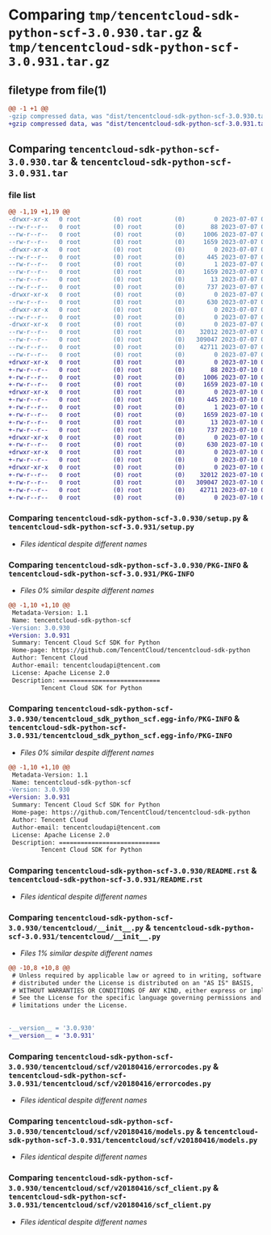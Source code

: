 # Comparing `tmp/tencentcloud-sdk-python-scf-3.0.930.tar.gz` & `tmp/tencentcloud-sdk-python-scf-3.0.931.tar.gz`

## filetype from file(1)

```diff
@@ -1 +1 @@
-gzip compressed data, was "dist/tencentcloud-sdk-python-scf-3.0.930.tar", last modified: Fri Jul  7 00:30:23 2023, max compression
+gzip compressed data, was "dist/tencentcloud-sdk-python-scf-3.0.931.tar", last modified: Mon Jul 10 00:49:37 2023, max compression
```

## Comparing `tencentcloud-sdk-python-scf-3.0.930.tar` & `tencentcloud-sdk-python-scf-3.0.931.tar`

### file list

```diff
@@ -1,19 +1,19 @@
-drwxr-xr-x   0 root         (0) root         (0)        0 2023-07-07 00:30:23.000000 tencentcloud-sdk-python-scf-3.0.930/
--rw-r--r--   0 root         (0) root         (0)       88 2023-07-07 00:30:23.000000 tencentcloud-sdk-python-scf-3.0.930/setup.cfg
--rw-r--r--   0 root         (0) root         (0)     1006 2023-07-07 00:30:23.000000 tencentcloud-sdk-python-scf-3.0.930/setup.py
--rw-r--r--   0 root         (0) root         (0)     1659 2023-07-07 00:30:23.000000 tencentcloud-sdk-python-scf-3.0.930/PKG-INFO
-drwxr-xr-x   0 root         (0) root         (0)        0 2023-07-07 00:30:23.000000 tencentcloud-sdk-python-scf-3.0.930/tencentcloud_sdk_python_scf.egg-info/
--rw-r--r--   0 root         (0) root         (0)      445 2023-07-07 00:30:23.000000 tencentcloud-sdk-python-scf-3.0.930/tencentcloud_sdk_python_scf.egg-info/SOURCES.txt
--rw-r--r--   0 root         (0) root         (0)        1 2023-07-07 00:30:23.000000 tencentcloud-sdk-python-scf-3.0.930/tencentcloud_sdk_python_scf.egg-info/dependency_links.txt
--rw-r--r--   0 root         (0) root         (0)     1659 2023-07-07 00:30:23.000000 tencentcloud-sdk-python-scf-3.0.930/tencentcloud_sdk_python_scf.egg-info/PKG-INFO
--rw-r--r--   0 root         (0) root         (0)       13 2023-07-07 00:30:23.000000 tencentcloud-sdk-python-scf-3.0.930/tencentcloud_sdk_python_scf.egg-info/top_level.txt
--rw-r--r--   0 root         (0) root         (0)      737 2023-07-07 00:30:23.000000 tencentcloud-sdk-python-scf-3.0.930/README.rst
-drwxr-xr-x   0 root         (0) root         (0)        0 2023-07-07 00:30:23.000000 tencentcloud-sdk-python-scf-3.0.930/tencentcloud/
--rw-r--r--   0 root         (0) root         (0)      630 2023-07-07 00:30:23.000000 tencentcloud-sdk-python-scf-3.0.930/tencentcloud/__init__.py
-drwxr-xr-x   0 root         (0) root         (0)        0 2023-07-07 00:30:23.000000 tencentcloud-sdk-python-scf-3.0.930/tencentcloud/scf/
--rw-r--r--   0 root         (0) root         (0)        0 2023-07-07 00:30:23.000000 tencentcloud-sdk-python-scf-3.0.930/tencentcloud/scf/__init__.py
-drwxr-xr-x   0 root         (0) root         (0)        0 2023-07-07 00:30:23.000000 tencentcloud-sdk-python-scf-3.0.930/tencentcloud/scf/v20180416/
--rw-r--r--   0 root         (0) root         (0)    32012 2023-07-07 00:30:23.000000 tencentcloud-sdk-python-scf-3.0.930/tencentcloud/scf/v20180416/errorcodes.py
--rw-r--r--   0 root         (0) root         (0)   309047 2023-07-07 00:30:23.000000 tencentcloud-sdk-python-scf-3.0.930/tencentcloud/scf/v20180416/models.py
--rw-r--r--   0 root         (0) root         (0)    42711 2023-07-07 00:30:23.000000 tencentcloud-sdk-python-scf-3.0.930/tencentcloud/scf/v20180416/scf_client.py
--rw-r--r--   0 root         (0) root         (0)        0 2023-07-07 00:30:23.000000 tencentcloud-sdk-python-scf-3.0.930/tencentcloud/scf/v20180416/__init__.py
+drwxr-xr-x   0 root         (0) root         (0)        0 2023-07-10 00:49:37.000000 tencentcloud-sdk-python-scf-3.0.931/
+-rw-r--r--   0 root         (0) root         (0)       88 2023-07-10 00:49:37.000000 tencentcloud-sdk-python-scf-3.0.931/setup.cfg
+-rw-r--r--   0 root         (0) root         (0)     1006 2023-07-10 00:49:37.000000 tencentcloud-sdk-python-scf-3.0.931/setup.py
+-rw-r--r--   0 root         (0) root         (0)     1659 2023-07-10 00:49:37.000000 tencentcloud-sdk-python-scf-3.0.931/PKG-INFO
+drwxr-xr-x   0 root         (0) root         (0)        0 2023-07-10 00:49:37.000000 tencentcloud-sdk-python-scf-3.0.931/tencentcloud_sdk_python_scf.egg-info/
+-rw-r--r--   0 root         (0) root         (0)      445 2023-07-10 00:49:37.000000 tencentcloud-sdk-python-scf-3.0.931/tencentcloud_sdk_python_scf.egg-info/SOURCES.txt
+-rw-r--r--   0 root         (0) root         (0)        1 2023-07-10 00:49:37.000000 tencentcloud-sdk-python-scf-3.0.931/tencentcloud_sdk_python_scf.egg-info/dependency_links.txt
+-rw-r--r--   0 root         (0) root         (0)     1659 2023-07-10 00:49:37.000000 tencentcloud-sdk-python-scf-3.0.931/tencentcloud_sdk_python_scf.egg-info/PKG-INFO
+-rw-r--r--   0 root         (0) root         (0)       13 2023-07-10 00:49:37.000000 tencentcloud-sdk-python-scf-3.0.931/tencentcloud_sdk_python_scf.egg-info/top_level.txt
+-rw-r--r--   0 root         (0) root         (0)      737 2023-07-10 00:49:37.000000 tencentcloud-sdk-python-scf-3.0.931/README.rst
+drwxr-xr-x   0 root         (0) root         (0)        0 2023-07-10 00:49:37.000000 tencentcloud-sdk-python-scf-3.0.931/tencentcloud/
+-rw-r--r--   0 root         (0) root         (0)      630 2023-07-10 00:49:37.000000 tencentcloud-sdk-python-scf-3.0.931/tencentcloud/__init__.py
+drwxr-xr-x   0 root         (0) root         (0)        0 2023-07-10 00:49:37.000000 tencentcloud-sdk-python-scf-3.0.931/tencentcloud/scf/
+-rw-r--r--   0 root         (0) root         (0)        0 2023-07-10 00:49:37.000000 tencentcloud-sdk-python-scf-3.0.931/tencentcloud/scf/__init__.py
+drwxr-xr-x   0 root         (0) root         (0)        0 2023-07-10 00:49:37.000000 tencentcloud-sdk-python-scf-3.0.931/tencentcloud/scf/v20180416/
+-rw-r--r--   0 root         (0) root         (0)    32012 2023-07-10 00:49:37.000000 tencentcloud-sdk-python-scf-3.0.931/tencentcloud/scf/v20180416/errorcodes.py
+-rw-r--r--   0 root         (0) root         (0)   309047 2023-07-10 00:49:37.000000 tencentcloud-sdk-python-scf-3.0.931/tencentcloud/scf/v20180416/models.py
+-rw-r--r--   0 root         (0) root         (0)    42711 2023-07-10 00:49:37.000000 tencentcloud-sdk-python-scf-3.0.931/tencentcloud/scf/v20180416/scf_client.py
+-rw-r--r--   0 root         (0) root         (0)        0 2023-07-10 00:49:37.000000 tencentcloud-sdk-python-scf-3.0.931/tencentcloud/scf/v20180416/__init__.py
```

### Comparing `tencentcloud-sdk-python-scf-3.0.930/setup.py` & `tencentcloud-sdk-python-scf-3.0.931/setup.py`

 * *Files identical despite different names*

### Comparing `tencentcloud-sdk-python-scf-3.0.930/PKG-INFO` & `tencentcloud-sdk-python-scf-3.0.931/PKG-INFO`

 * *Files 0% similar despite different names*

```diff
@@ -1,10 +1,10 @@
 Metadata-Version: 1.1
 Name: tencentcloud-sdk-python-scf
-Version: 3.0.930
+Version: 3.0.931
 Summary: Tencent Cloud Scf SDK for Python
 Home-page: https://github.com/TencentCloud/tencentcloud-sdk-python
 Author: Tencent Cloud
 Author-email: tencentcloudapi@tencent.com
 License: Apache License 2.0
 Description: ============================
         Tencent Cloud SDK for Python
```

### Comparing `tencentcloud-sdk-python-scf-3.0.930/tencentcloud_sdk_python_scf.egg-info/PKG-INFO` & `tencentcloud-sdk-python-scf-3.0.931/tencentcloud_sdk_python_scf.egg-info/PKG-INFO`

 * *Files 0% similar despite different names*

```diff
@@ -1,10 +1,10 @@
 Metadata-Version: 1.1
 Name: tencentcloud-sdk-python-scf
-Version: 3.0.930
+Version: 3.0.931
 Summary: Tencent Cloud Scf SDK for Python
 Home-page: https://github.com/TencentCloud/tencentcloud-sdk-python
 Author: Tencent Cloud
 Author-email: tencentcloudapi@tencent.com
 License: Apache License 2.0
 Description: ============================
         Tencent Cloud SDK for Python
```

### Comparing `tencentcloud-sdk-python-scf-3.0.930/README.rst` & `tencentcloud-sdk-python-scf-3.0.931/README.rst`

 * *Files identical despite different names*

### Comparing `tencentcloud-sdk-python-scf-3.0.930/tencentcloud/__init__.py` & `tencentcloud-sdk-python-scf-3.0.931/tencentcloud/__init__.py`

 * *Files 1% similar despite different names*

```diff
@@ -10,8 +10,8 @@
 # Unless required by applicable law or agreed to in writing, software
 # distributed under the License is distributed on an "AS IS" BASIS,
 # WITHOUT WARRANTIES OR CONDITIONS OF ANY KIND, either express or implied.
 # See the License for the specific language governing permissions and
 # limitations under the License.
 
 
-__version__ = '3.0.930'
+__version__ = '3.0.931'
```

### Comparing `tencentcloud-sdk-python-scf-3.0.930/tencentcloud/scf/v20180416/errorcodes.py` & `tencentcloud-sdk-python-scf-3.0.931/tencentcloud/scf/v20180416/errorcodes.py`

 * *Files identical despite different names*

### Comparing `tencentcloud-sdk-python-scf-3.0.930/tencentcloud/scf/v20180416/models.py` & `tencentcloud-sdk-python-scf-3.0.931/tencentcloud/scf/v20180416/models.py`

 * *Files identical despite different names*

### Comparing `tencentcloud-sdk-python-scf-3.0.930/tencentcloud/scf/v20180416/scf_client.py` & `tencentcloud-sdk-python-scf-3.0.931/tencentcloud/scf/v20180416/scf_client.py`

 * *Files identical despite different names*

